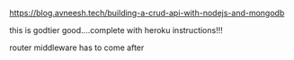 https://blog.avneesh.tech/building-a-crud-api-with-nodejs-and-mongodb

this is godtier good....complete with heroku instructions!!!

router middleware has to come after 